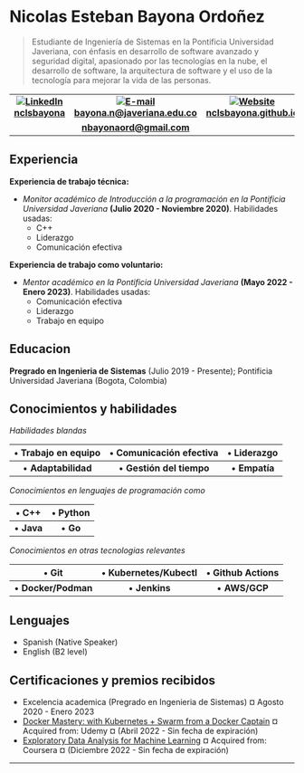 Nicolas Esteban Bayona Ordoñez
============
> Estudiante de Ingeniería de Sistemas en la Pontificia Universidad Javeriana, con énfasis en desarrollo de software avanzado y seguridad digital, apasionado por las tecnologías en la nube, el desarrollo de software, la arquitectura de software y el uso de la tecnología para mejorar la vida de las personas.

|   |   |   |
|:-:|:-:|:-:|
| **[![LinkedIn](https://raw.githubusercontent.com/nclsbayona/MyResume/master/linkedin-logo.png) nclsbayona](https://www.linkedin.com/in/nclsbayona)** | **[![E-mail](https://raw.githubusercontent.com/nclsbayona/MyResume/master/email-logo.png) bayona.n@javeriana.edu.co](mailto:bayona.n@javeriana.edu.co)** | **[![Website](https://raw.githubusercontent.com/nclsbayona/MyResume/master/website-logo.png) nclsbayona.github.io](https://nclsbayona.github.io)** |
| |**[nbayonaord@gmail.com](mailto:nbayonaord@gmail.com)**| |

Experiencia
---------
**Experiencia de trabajo técnica:**
   - _Monitor académico de Introducción a la programación en la Pontificia Universidad Javeriana_ **(Julio 2020 - Noviembre 2020)**. Habilidades usadas:
     - C++
     - Liderazgo
     - Comunicación efectiva
     
**Experiencia de trabajo como voluntario:**
  - _Mentor académico en la Pontificia Universidad Javeriana_ **(Mayo 2022 - Enero 2023)**. Habilidades usadas:
    - Comunicación efectiva
    - Liderazgo
    - Trabajo en equipo

Educacion
---------
**Pregrado en Ingenieria de Sistemas** (Julio 2019 - Presente); Pontificia Universidad Javeriana (Bogota, Colombia)

**Conocimientos y habilidades**
--------------------------
  
_Habilidades blandas_

| • **Trabajo en equipo**  | • **Comunicación efectiva** |   • **Liderazgo**  |
|:---------------:|:-----------------------------:|:-----:|
| • **Adaptabilidad** | • **Gestión del tiempo** | • **Empatía** | 

_Conocimientos en lenguajes de programación como_

| • **C++**  | • **Python** |
|:----------:|:------------:|
| • **Java** | • **Go**     |

_Conocimientos en otras tecnologias relevantes_

| • **Git**             | • **Kubernetes/Kubectl** | • **Github Actions** |
|:---------------------:|:--------------------------:|:--------------------:|
| • **Docker/Podman** | • **Jenkins** | • **AWS/GCP**            |

Lenguajes
-------
- Spanish (Native Speaker)
- English (B2 level)

Certificaciones y premios recibidos
----------------------------------------
- Excelencia academica (Pregrado en Ingenieria de Sistemas) ¤ Agosto 2020 - Enero 2023
- [Docker Mastery: with Kubernetes + Swarm from a Docker Captain](https://www.udemy.com/certificate/UC-464729cf-7e83-4cda-8990-f3632121d329/) ¤ Acquired from: Udemy ¤ (Abril 2022 - Sin fecha de expiración)
- [Exploratory Data Analysis for Machine Learning](https://coursera.org/verify/FVGG93FLQ357) ¤ Acquired from: Coursera ¤ (Diciembre 2022 - Sin fecha de expiración)
------
